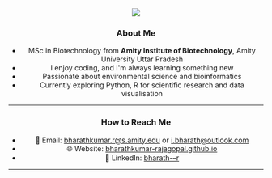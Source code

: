 
<div align="center">
  <img src="https://readme-typing-svg.demolab.com?font=Fira+Code&size=24&pause=1000&color=36BCF7&center=true&vCenter=true&width=435&lines=Hi+there,+I'm+Bharathkumar+Rajagopal;+my+GitHub+profile!
</div>

---
<div align="left">
  
### About Me

- MSc in Biotechnology from **Amity Institute of Biotechnology**, Amity University Uttar Pradesh  
- I enjoy coding, and I'm always learning something new  
- Passionate about environmental science and bioinformatics  
- Currently exploring Python, R for scientific research and data visualisation

---

### How to Reach Me

- 📧 Email: [bharathkumar.r@s.amity.edu](mailto:bharathkumar.r@s.amity.edu) or [i.bharath@outlook.com](mailto:i.bharath@outlook.com) 
- 🌐 Website: [bharathkumar-rajagopal.github.io](https://bharathkumar-rajagopal.github.io/)  
- 💼 LinkedIn: [bharath-–r](https://linkedin.com/in/bharath-–r)

---
</div>
